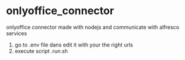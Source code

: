 # onlyoffice_connector
onlyoffice connector made with nodejs and communicate with alfresco services
1) go to .env file dans edit it with your the right urls
2) execute script .run.sh
